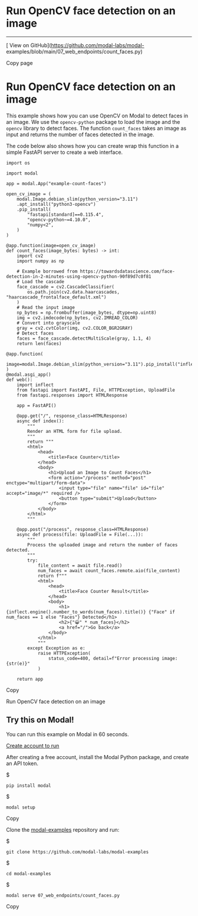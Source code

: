 # Run OpenCV face detection on an image

* * *

[ View on GitHub](https://github.com/modal-labs/modal-
examples/blob/main/07_web_endpoints/count_faces.py)

Copy page

# Run OpenCV face detection on an image

This example shows how you can use OpenCV on Modal to detect faces in an
image. We use the `opencv-python` package to load the image and the `opencv`
library to detect faces. The function `count_faces` takes an image as input
and returns the number of faces detected in the image.

The code below also shows how you can create wrap this function in a simple
FastAPI server to create a web interface.

    import os

    import modal

    app = modal.App("example-count-faces")

    open_cv_image = (
        modal.Image.debian_slim(python_version="3.11")
        .apt_install("python3-opencv")
        .pip_install(
            "fastapi[standard]==0.115.4",
            "opencv-python~=4.10.0",
            "numpy<2",
        )
    )

    @app.function(image=open_cv_image)
    def count_faces(image_bytes: bytes) -> int:
        import cv2
        import numpy as np

        # Example borrowed from https://towardsdatascience.com/face-detection-in-2-minutes-using-opencv-python-90f89d7c0f81
        # Load the cascade
        face_cascade = cv2.CascadeClassifier(
            os.path.join(cv2.data.haarcascades, "haarcascade_frontalface_default.xml")
        )
        # Read the input image
        np_bytes = np.frombuffer(image_bytes, dtype=np.uint8)
        img = cv2.imdecode(np_bytes, cv2.IMREAD_COLOR)
        # Convert into grayscale
        gray = cv2.cvtColor(img, cv2.COLOR_BGR2GRAY)
        # Detect faces
        faces = face_cascade.detectMultiScale(gray, 1.1, 4)
        return len(faces)

    @app.function(
        image=modal.Image.debian_slim(python_version="3.11").pip_install("inflect")
    )
    @modal.asgi_app()
    def web():
        import inflect
        from fastapi import FastAPI, File, HTTPException, UploadFile
        from fastapi.responses import HTMLResponse

        app = FastAPI()

        @app.get("/", response_class=HTMLResponse)
        async def index():
            """
            Render an HTML form for file upload.
            """
            return """
            <html>
                <head>
                    <title>Face Counter</title>
                </head>
                <body>
                    <h1>Upload an Image to Count Faces</h1>
                    <form action="/process" method="post" enctype="multipart/form-data">
                        <input type="file" name="file" id="file" accept="image/*" required />
                        <button type="submit">Upload</button>
                    </form>
                </body>
            </html>
            """

        @app.post("/process", response_class=HTMLResponse)
        async def process(file: UploadFile = File(...)):
            """
            Process the uploaded image and return the number of faces detected.
            """
            try:
                file_content = await file.read()
                num_faces = await count_faces.remote.aio(file_content)
                return f"""
                <html>
                    <head>
                        <title>Face Counter Result</title>
                    </head>
                    <body>
                        <h1>{inflect.engine().number_to_words(num_faces).title()} {"Face" if num_faces == 1 else "Faces"} Detected</h1>
                        <h2>{"😀" * num_faces}</h2>
                        <a href="/">Go back</a>
                    </body>
                </html>
                """
            except Exception as e:
                raise HTTPException(
                    status_code=400, detail=f"Error processing image: {str(e)}"
                )

        return app

Copy

Run OpenCV face detection on an image

## Try this on Modal!

You can run this example on Modal in 60 seconds.

[Create account to run](/signup)

After creating a free account, install the Modal Python package, and create an
API token.

$

    pip install modal

$

    modal setup

Copy

Clone the [modal-examples](https://github.com/modal-labs/modal-examples)
repository and run:

$

    git clone https://github.com/modal-labs/modal-examples

$

    cd modal-examples

$

    modal serve 07_web_endpoints/count_faces.py

Copy
